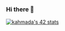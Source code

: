 ### Hi there 👋
[![kahmada's 42 stats](https://badge.mediaplus.ma/greenbinary/kahmada)](https://github.com/oakoudad/badge42)
